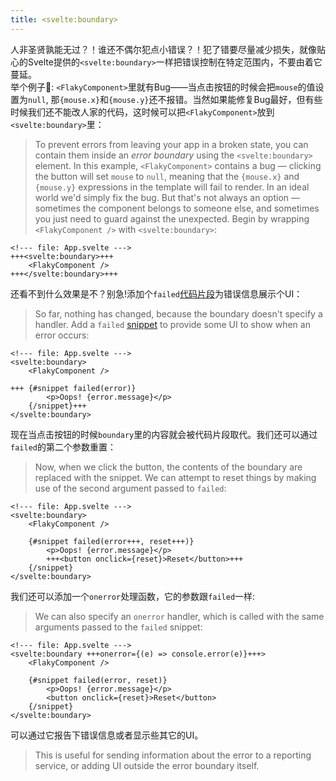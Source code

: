 ```yaml
---
title: <svelte:boundary>
---
```


人非圣贤孰能无过？！谁还不偶尔犯点小错误？！犯了错要尽量减少损失，就像贴心的Svelte提供的`<svelte:boundary>`一样把错误控制在特定范围内，不要由着它蔓延。    
举个例子🌰: `<FlakyComponent>`里就有Bug——当点击按钮的时候会把`mouse`的值设置为`null`, 那`{mouse.x}`和`{mouse.y}`还不报错。当然如果能修复Bug最好，但有些时候我们还不能改人家的代码，这时候可以把`<FlakyComponent>`放到`<svelte:boundary>`里：   
> To prevent errors from leaving your app in a broken state, you can contain them inside an _error boundary_ using the `<svelte:boundary>` element.
> In this example, `<FlakyComponent>` contains a bug — clicking the button will set `mouse` to `null`, meaning that the `{mouse.x}` and `{mouse.y}` expressions in the template will fail to render.
> In an ideal world we'd simply fix the bug. But that's not always an option — sometimes the component belongs to someone else, and sometimes you just need to guard against the unexpected. Begin by wrapping `<FlakyComponent />` with `<svelte:boundary>`:

```svelte
<!--- file: App.svelte --->
+++<svelte:boundary>+++
	<FlakyComponent />
+++</svelte:boundary>+++
```

还看不到什么效果是不？别急!添加个`failed`[代码片段](snippets-and-render-tags)为错误信息展示个UI：    
> So far, nothing has changed, because the boundary doesn't specify a handler. Add a `failed` [snippet](snippets-and-render-tags) to provide some UI to show when an error occurs:

```svelte
<!--- file: App.svelte --->
<svelte:boundary>
	<FlakyComponent />

+++	{#snippet failed(error)}
		<p>Oops! {error.message}</p>
	{/snippet}+++
</svelte:boundary>
```

现在当点击按钮的时候`boundary`里的内容就会被代码片段取代。我们还可以通过`failed`的第二个参数重置：    
> Now, when we click the button, the contents of the boundary are replaced with the snippet. We can attempt to reset things by making use of the second argument passed to `failed`:

```svelte
<!--- file: App.svelte --->
<svelte:boundary>
	<FlakyComponent />

	{#snippet failed(error+++, reset+++)}
		<p>Oops! {error.message}</p>
		+++<button onclick={reset}>Reset</button>+++
	{/snippet}
</svelte:boundary>
```

我们还可以添加一个`onerror`处理函数，它的参数跟`failed`一样:
> We can also specify an `onerror` handler, which is called with the same arguments passed to the `failed` snippet:

```svelte
<!--- file: App.svelte --->
<svelte:boundary +++onerror={(e) => console.error(e)}+++>
	<FlakyComponent />

	{#snippet failed(error, reset)}
		<p>Oops! {error.message}</p>
		<button onclick={reset}>Reset</button>
	{/snippet}
</svelte:boundary>
```

可以通过它报告下错误信息或者显示些其它的UI。
> This is useful for sending information about the error to a reporting service, or adding UI outside the error boundary itself.
